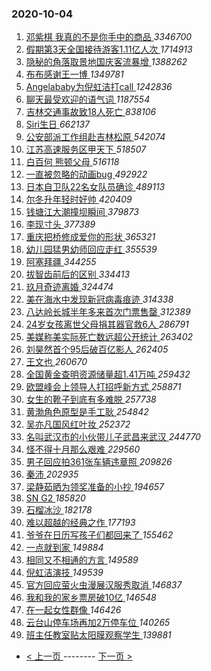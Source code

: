 ### 2020-10-04 
1. [ 邓紫棋 我真的不是你手中的商品 ](https://s.weibo.com/weibo?q=%E9%82%93%E7%B4%AB%E6%A3%8B%20%E6%88%91%E7%9C%9F%E7%9A%84%E4%B8%8D%E6%98%AF%E4%BD%A0%E6%89%8B%E4%B8%AD%E7%9A%84%E5%95%86%E5%93%81&Refer=top) *3346700*
1. [ 假期第3天全国接待游客1.11亿人次 ](https://s.weibo.com/weibo?q=%23%E5%81%87%E6%9C%9F%E7%AC%AC3%E5%A4%A9%E5%85%A8%E5%9B%BD%E6%8E%A5%E5%BE%85%E6%B8%B8%E5%AE%A21.11%E4%BA%BF%E4%BA%BA%E6%AC%A1%23&Refer=top) *1714913*
1. [ 隐秘的角落取景地国庆客流暴增 ](https://s.weibo.com/weibo?q=%E9%9A%90%E7%A7%98%E7%9A%84%E8%A7%92%E8%90%BD%E5%8F%96%E6%99%AF%E5%9C%B0%E5%9B%BD%E5%BA%86%E5%AE%A2%E6%B5%81%E6%9A%B4%E5%A2%9E&Refer=top) *1388262*
1. [ 布布感谢王一博 ](https://s.weibo.com/weibo?q=%23%E5%B8%83%E5%B8%83%E6%84%9F%E8%B0%A2%E7%8E%8B%E4%B8%80%E5%8D%9A%23&Refer=top) *1349781*
1. [ Angelababy为倪虹洁打call ](https://s.weibo.com/weibo?q=%23Angelababy%E4%B8%BA%E5%80%AA%E8%99%B9%E6%B4%81%E6%89%93call%23&Refer=top) *1242836*
1. [ 聊天最受欢迎的语气词 ](https://s.weibo.com/weibo?q=%23%E8%81%8A%E5%A4%A9%E6%9C%80%E5%8F%97%E6%AC%A2%E8%BF%8E%E7%9A%84%E8%AF%AD%E6%B0%94%E8%AF%8D%23&Refer=top) *1187554*
1. [ 吉林交通事故致18人死亡 ](https://s.weibo.com/weibo?q=%23%E5%90%89%E6%9E%97%E4%BA%A4%E9%80%9A%E4%BA%8B%E6%95%85%E8%87%B418%E4%BA%BA%E6%AD%BB%E4%BA%A1%23&Refer=top) *838106*
1. [ Siri生日 ](https://s.weibo.com/weibo?q=%23Siri%E7%94%9F%E6%97%A5%23&Refer=top) *662137*
1. [ 公安部派工作组赴吉林松原 ](https://s.weibo.com/weibo?q=%23%E5%85%AC%E5%AE%89%E9%83%A8%E6%B4%BE%E5%B7%A5%E4%BD%9C%E7%BB%84%E8%B5%B4%E5%90%89%E6%9E%97%E6%9D%BE%E5%8E%9F%23&Refer=top) *542074*
1. [ 江苏高速服务区甲天下 ](https://s.weibo.com/weibo?q=%23%E6%B1%9F%E8%8B%8F%E9%AB%98%E9%80%9F%E6%9C%8D%E5%8A%A1%E5%8C%BA%E7%94%B2%E5%A4%A9%E4%B8%8B%23&Refer=top) *518507*
1. [ 白百何 熊顿父母 ](https://s.weibo.com/weibo?q=%E7%99%BD%E7%99%BE%E4%BD%95%20%E7%86%8A%E9%A1%BF%E7%88%B6%E6%AF%8D&Refer=top) *516118*
1. [ 一直被忽略的动画bug ](https://s.weibo.com/weibo?q=%23%E4%B8%80%E7%9B%B4%E8%A2%AB%E5%BF%BD%E7%95%A5%E7%9A%84%E5%8A%A8%E7%94%BBbug%23&Refer=top) *492922*
1. [ 日本自卫队22名女队员确诊 ](https://s.weibo.com/weibo?q=%23%E6%97%A5%E6%9C%AC%E8%87%AA%E5%8D%AB%E9%98%9F22%E5%90%8D%E5%A5%B3%E9%98%9F%E5%91%98%E7%A1%AE%E8%AF%8A%23&Refer=top) *489113*
1. [ 尔冬升年轻时好帅 ](https://s.weibo.com/weibo?q=%23%E5%B0%94%E5%86%AC%E5%8D%87%E5%B9%B4%E8%BD%BB%E6%97%B6%E5%A5%BD%E5%B8%85%23&Refer=top) *420409*
1. [ 钱塘江大潮撞坝瞬间 ](https://s.weibo.com/weibo?q=%23%E9%92%B1%E5%A1%98%E6%B1%9F%E5%A4%A7%E6%BD%AE%E6%92%9E%E5%9D%9D%E7%9E%AC%E9%97%B4%23&Refer=top) *379873*
1. [ 李现寸头 ](https://s.weibo.com/weibo?q=%23%E6%9D%8E%E7%8E%B0%E5%AF%B8%E5%A4%B4%23&Refer=top) *377389*
1. [ 重庆把桥修成爱你的形状 ](https://s.weibo.com/weibo?q=%23%E9%87%8D%E5%BA%86%E6%8A%8A%E6%A1%A5%E4%BF%AE%E6%88%90%E7%88%B1%E4%BD%A0%E7%9A%84%E5%BD%A2%E7%8A%B6%23&Refer=top) *365321*
1. [ 幼儿园猛男幼师回应走红 ](https://s.weibo.com/weibo?q=%23%E5%B9%BC%E5%84%BF%E5%9B%AD%E7%8C%9B%E7%94%B7%E5%B9%BC%E5%B8%88%E5%9B%9E%E5%BA%94%E8%B5%B0%E7%BA%A2%23&Refer=top) *355539*
1. [ 阿塞拜疆 ](https://s.weibo.com/weibo?q=%E9%98%BF%E5%A1%9E%E6%8B%9C%E7%96%86&Refer=top) *344255*
1. [ 拔智齿前后的区别 ](https://s.weibo.com/weibo?q=%23%E6%8B%94%E6%99%BA%E9%BD%BF%E5%89%8D%E5%90%8E%E7%9A%84%E5%8C%BA%E5%88%AB%23&Refer=top) *334413*
1. [ 玖月奇迹离婚 ](https://s.weibo.com/weibo?q=%23%E7%8E%96%E6%9C%88%E5%A5%87%E8%BF%B9%E7%A6%BB%E5%A9%9A%23&Refer=top) *324474*
1. [ 美在海水中发现新冠病毒痕迹 ](https://s.weibo.com/weibo?q=%23%E7%BE%8E%E5%9C%A8%E6%B5%B7%E6%B0%B4%E4%B8%AD%E5%8F%91%E7%8E%B0%E6%96%B0%E5%86%A0%E7%97%85%E6%AF%92%E7%97%95%E8%BF%B9%23&Refer=top) *314338*
1. [ 八达岭长城半年多来首次门票售罄 ](https://s.weibo.com/weibo?q=%23%E5%85%AB%E8%BE%BE%E5%B2%AD%E9%95%BF%E5%9F%8E%E5%8D%8A%E5%B9%B4%E5%A4%9A%E6%9D%A5%E9%A6%96%E6%AC%A1%E9%97%A8%E7%A5%A8%E5%94%AE%E7%BD%84%23&Refer=top) *312389*
1. [ 24岁女孩离世父母捐其器官救6人 ](https://s.weibo.com/weibo?q=%2324%E5%B2%81%E5%A5%B3%E5%AD%A9%E7%A6%BB%E4%B8%96%E7%88%B6%E6%AF%8D%E6%8D%90%E5%85%B6%E5%99%A8%E5%AE%98%E6%95%916%E4%BA%BA%23&Refer=top) *286791*
1. [ 美媒称美实际死亡数远超公开统计 ](https://s.weibo.com/weibo?q=%23%E7%BE%8E%E5%AA%92%E7%A7%B0%E7%BE%8E%E5%AE%9E%E9%99%85%E6%AD%BB%E4%BA%A1%E6%95%B0%E8%BF%9C%E8%B6%85%E5%85%AC%E5%BC%80%E7%BB%9F%E8%AE%A1%23&Refer=top) *263402*
1. [ 刘昊然首个95后破百亿影人 ](https://s.weibo.com/weibo?q=%23%E5%88%98%E6%98%8A%E7%84%B6%E9%A6%96%E4%B8%AA95%E5%90%8E%E7%A0%B4%E7%99%BE%E4%BA%BF%E5%BD%B1%E4%BA%BA%23&Refer=top) *262405*
1. [ 王文也 ](https://s.weibo.com/weibo?q=%E7%8E%8B%E6%96%87%E4%B9%9F&Refer=top) *260670*
1. [ 全国黄金查明资源储量超1.41万吨 ](https://s.weibo.com/weibo?q=%23%E5%85%A8%E5%9B%BD%E9%BB%84%E9%87%91%E6%9F%A5%E6%98%8E%E8%B5%84%E6%BA%90%E5%82%A8%E9%87%8F%E8%B6%851.41%E4%B8%87%E5%90%A8%23&Refer=top) *259432*
1. [ 欧盟峰会上领导人打招呼新方式 ](https://s.weibo.com/weibo?q=%23%E6%AC%A7%E7%9B%9F%E5%B3%B0%E4%BC%9A%E4%B8%8A%E9%A2%86%E5%AF%BC%E4%BA%BA%E6%89%93%E6%8B%9B%E5%91%BC%E6%96%B0%E6%96%B9%E5%BC%8F%23&Refer=top) *258871*
1. [ 女生的靴子到底有多难脱 ](https://s.weibo.com/weibo?q=%23%E5%A5%B3%E7%94%9F%E7%9A%84%E9%9D%B4%E5%AD%90%E5%88%B0%E5%BA%95%E6%9C%89%E5%A4%9A%E9%9A%BE%E8%84%B1%23&Refer=top) *257738*
1. [ 黄渤角色原型是手工耿 ](https://s.weibo.com/weibo?q=%23%E9%BB%84%E6%B8%A4%E8%A7%92%E8%89%B2%E5%8E%9F%E5%9E%8B%E6%98%AF%E6%89%8B%E5%B7%A5%E8%80%BF%23&Refer=top) *254842*
1. [ 吴亦凡国风红叶妆 ](https://s.weibo.com/weibo?q=%23%E5%90%B4%E4%BA%A6%E5%87%A1%E5%9B%BD%E9%A3%8E%E7%BA%A2%E5%8F%B6%E5%A6%86%23&Refer=top) *252372*
1. [ 名叫武汉市的小伙带儿子武昌来武汉 ](https://s.weibo.com/weibo?q=%23%E5%90%8D%E5%8F%AB%E6%AD%A6%E6%B1%89%E5%B8%82%E7%9A%84%E5%B0%8F%E4%BC%99%E5%B8%A6%E5%84%BF%E5%AD%90%E6%AD%A6%E6%98%8C%E6%9D%A5%E6%AD%A6%E6%B1%89%23&Refer=top) *244770*
1. [ 怪不得十月那么艰难 ](https://s.weibo.com/weibo?q=%23%E6%80%AA%E4%B8%8D%E5%BE%97%E5%8D%81%E6%9C%88%E9%82%A3%E4%B9%88%E8%89%B0%E9%9A%BE%23&Refer=top) *229560*
1. [ 男子回应拍361张车辆违章照 ](https://s.weibo.com/weibo?q=%E7%94%B7%E5%AD%90%E5%9B%9E%E5%BA%94%E6%8B%8D361%E5%BC%A0%E8%BD%A6%E8%BE%86%E8%BF%9D%E7%AB%A0%E7%85%A7&Refer=top) *209826*
1. [ 秦沛 ](https://s.weibo.com/weibo?q=%E7%A7%A6%E6%B2%9B&Refer=top) *202935*
1. [ 梁静茹晒为领奖准备的小抄 ](https://s.weibo.com/weibo?q=%23%E6%A2%81%E9%9D%99%E8%8C%B9%E6%99%92%E4%B8%BA%E9%A2%86%E5%A5%96%E5%87%86%E5%A4%87%E7%9A%84%E5%B0%8F%E6%8A%84%23&Refer=top) *194657*
1. [ SN G2 ](https://s.weibo.com/weibo?q=SN%20G2&Refer=top) *185820*
1. [ 石榴冰沙 ](https://s.weibo.com/weibo?q=%E7%9F%B3%E6%A6%B4%E5%86%B0%E6%B2%99&Refer=top) *182178*
1. [ 难以超越的经典之作 ](https://s.weibo.com/weibo?q=%23%E9%9A%BE%E4%BB%A5%E8%B6%85%E8%B6%8A%E7%9A%84%E7%BB%8F%E5%85%B8%E4%B9%8B%E4%BD%9C%23&Refer=top) *177193*
1. [ 爷爷在日历写孩子们都回来了 ](https://s.weibo.com/weibo?q=%23%E7%88%B7%E7%88%B7%E5%9C%A8%E6%97%A5%E5%8E%86%E5%86%99%E5%AD%A9%E5%AD%90%E4%BB%AC%E9%83%BD%E5%9B%9E%E6%9D%A5%E4%BA%86%23&Refer=top) *155462*
1. [ 一点就到家 ](https://s.weibo.com/weibo?q=%E4%B8%80%E7%82%B9%E5%B0%B1%E5%88%B0%E5%AE%B6&Refer=top) *149884*
1. [ 相同又不相通的方言 ](https://s.weibo.com/weibo?q=%23%E7%9B%B8%E5%90%8C%E5%8F%88%E4%B8%8D%E7%9B%B8%E9%80%9A%E7%9A%84%E6%96%B9%E8%A8%80%23&Refer=top) *149589*
1. [ 倪虹洁演技 ](https://s.weibo.com/weibo?q=%E5%80%AA%E8%99%B9%E6%B4%81%E6%BC%94%E6%8A%80&Refer=top) *149539*
1. [ 官方回应萤火虫漫展汉服秀取消 ](https://s.weibo.com/weibo?q=%23%E5%AE%98%E6%96%B9%E5%9B%9E%E5%BA%94%E8%90%A4%E7%81%AB%E8%99%AB%E6%BC%AB%E5%B1%95%E6%B1%89%E6%9C%8D%E7%A7%80%E5%8F%96%E6%B6%88%23&Refer=top) *146837*
1. [ 我和我的家乡票房破10亿 ](https://s.weibo.com/weibo?q=%23%E6%88%91%E5%92%8C%E6%88%91%E7%9A%84%E5%AE%B6%E4%B9%A1%E7%A5%A8%E6%88%BF%E7%A0%B410%E4%BA%BF%23&Refer=top) *146548*
1. [ 在一起女性群像 ](https://s.weibo.com/weibo?q=%23%E5%9C%A8%E4%B8%80%E8%B5%B7%E5%A5%B3%E6%80%A7%E7%BE%A4%E5%83%8F%23&Refer=top) *146426*
1. [ 云台山停车场再加2万停车位 ](https://s.weibo.com/weibo?q=%E4%BA%91%E5%8F%B0%E5%B1%B1%E5%81%9C%E8%BD%A6%E5%9C%BA%E5%86%8D%E5%8A%A02%E4%B8%87%E5%81%9C%E8%BD%A6%E4%BD%8D&Refer=top) *140265*
1. [ 班主任教室贴太阳膜观察学生 ](https://s.weibo.com/weibo?q=%23%E7%8F%AD%E4%B8%BB%E4%BB%BB%E6%95%99%E5%AE%A4%E8%B4%B4%E5%A4%AA%E9%98%B3%E8%86%9C%E8%A7%82%E5%AF%9F%E5%AD%A6%E7%94%9F%23&Refer=top) *139881* 

- [ < 上一页 ](https://github.com/able8/weibo-hot-record/blob/master/2020-10-03.md) -------- [ 下一页 > ](https://github.com/able8/weibo-hot-record/blob/master/2020-10-05.md)